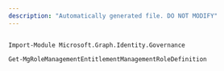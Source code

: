 ```yaml
---
description: "Automatically generated file. DO NOT MODIFY"
---
```


```powershellv2

Import-Module Microsoft.Graph.Identity.Governance

Get-MgRoleManagementEntitlementManagementRoleDefinition

```